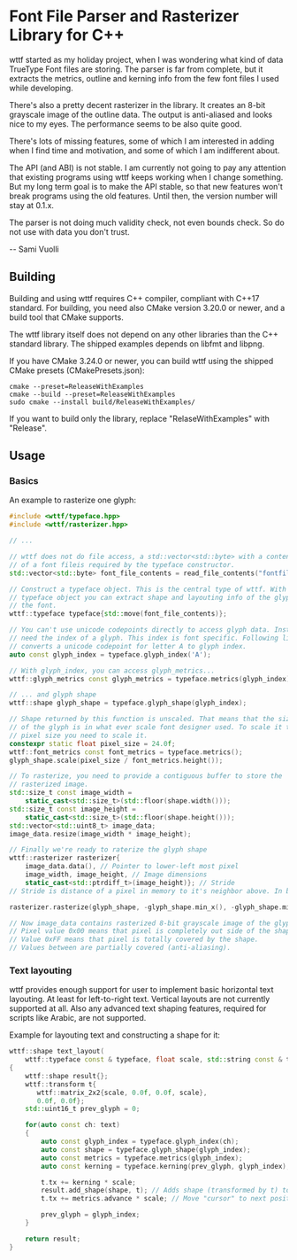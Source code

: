 # Font File Parser and Rasterizer Library for C++

wttf started as my holiday project, when I was wondering what kind of data
TrueType Font files are storing. The parser is far from complete, but it
extracts the metrics, outline and kerning info from the few font files I used
while developing.

There's also a pretty decent rasterizer in the library. It creates an 8-bit
grayscale image of the outline data. The output is anti-aliased and looks nice
to my eyes. The performance seems to be also quite good.

There's lots of missing features, some of which I am interested in adding
when I find time and motivation, and some of which I am indifferent about.

The API (and ABI) is not stable. I am currently not going to pay any attention
that existing programs using wttf keeps working when I change something. But
my long term goal is to make the API stable, so that new features won't break
programs using the old features. Until then, the version number will stay at
0.1.x.

The parser is not doing much validity check, not even bounds check. So do not
use with data you don't trust.

-- Sami Vuolli

## Building

Building and using wttf requires C++ compiler, compliant with C++17 standard.
For building, you need also CMake version 3.20.0 or newer, and a build tool
that CMake supports.

The wttf library itself does not depend on any other libraries than the C++
standard library. The shipped examples depends on libfmt and libpng.

If you have CMake 3.24.0 or newer, you can build wttf using the shipped CMake
presets (CMakePresets.json):

```
cmake --preset=ReleaseWithExamples
cmake --build --preset=ReleaseWithExamples
sudo cmake --install build/ReleaseWithExamples/
```

If you want to build only the library, replace "RelaseWithExamples" with
"Release".

## Usage

### Basics

An example to rasterize one glyph:

```cpp
#include <wttf/typeface.hpp>
#include <wttf/rasterizer.hpp>

// ...

// wttf does not do file access, a std::vector<std::byte> with a contents
// of a font fileis required by the typeface constructor.
std::vector<std::byte> font_file_contents = read_file_contents("fontfile.ttf");

// Construct a typeface object. This is the central type of wttf. With
// typeface object you can extract shape and layouting info of the glyphs of
// the font.
wttf::typeface typeface{std::move(font_file_contents)};

// You can't use unicode codepoints directly to access glyph data. Instead you
// need the index of a glyph. This index is font specific. Following line
// converts a unicode codepoint for letter A to glyph index.
auto const glyph_index = typeface.glyph_index('A');

// With glyph_index, you can access glyph_metrics...
wttf::glyph_metrics const glyph_metrics = typeface.metrics(glyph_index);

// ... and glyph shape
wttf::shape glyph_shape = typeface.glyph_shape(glyph_index);

// Shape returned by this function is unscaled. That means that the size of
// of the glyph is in what ever scale font designer used. To scale it to some
// pixel size you need to scale it.
constexpr static float pixel_size = 24.0f;
wttf::font_metrics const font_metrics = typeface.metrics();
glyph_shape.scale(pixel_size / font_metrics.height());

// To rasterize, you need to provide a contiguous buffer to store the
// rasterized image.
std::size_t const image_width =
    static_cast<std::size_t>(std::floor(shape.width()));
std::size_t const image_height =
    static_cast<std::size_t>(std::floor(shape.height()));
std::vector<std::uint8_t> image_data;
image_data.resize(image_width * image_height);

// Finally we're ready to raterize the glyph shape
wttf::rasterizer rasterizer{
    image_data.data(), // Pointer to lower-left most pixel
    image_width, image_height, // Image dimensions
    static_cast<std::ptrdiff_t>(image_height)}; // Stride
// Stride is distance of a pixel in memory to it's neighbor above. In bytes.

rasterizer.rasterize(glyph_shape, -glyph_shape.min_x(), -glyph_shape.min_y());

// Now image_data contains rasterized 8-bit grayscale image of the glyph.
// Pixel value 0x00 means that pixel is completely out side of the shape.
// Value 0xFF means that pixel is totally covered by the shape.
// Values between are partially covered (anti-aliasing).
```

### Text layouting

wttf provides enough support for user to implement basic horizontal text
layouting. At least for left-to-right text. Vertical layouts are not currently
supported at all. Also any advanced text shaping features, required for
scripts like Arabic, are not supported.

Example for layouting text and constructing a shape for it:

```cpp
wttf::shape text_layout(
    wttf::typeface const & typeface, float scale, std::string const & text)
{
    wttf::shape result{};
    wttf::transform t{
       wttf::matrix_2x2{scale, 0.0f, 0.0f, scale},
       0.0f, 0.0f};
    std::uint16_t prev_glyph = 0;

    for(auto const ch: text)
    {
        auto const glyph_index = typeface.glyph_index(ch);
        auto const shape = typeface.glyph_shape(glyph_index);
        auto const metrics = typeface.metrics(glyph_index);
        auto const kerning = typeface.kerning(prev_glyph, glyph_index);

        t.tx += kerning * scale;
        result.add_shape(shape, t); // Adds shape (transformed by t) to an existing shape.
        t.tx += metrics.advance * scale; // Move "cursor" to next position

        prev_glyph = glyph_index;
    }

    return result;
}
```

